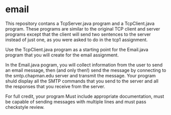 # email
This repository contans a TcpServer.java program and a TcpClient.java program.
These programs are similar to the original TCP client and server programs except that the client will send two sentences to the server instead of just one, as you were asked to do in the tcp1 assignment.

Use the TcpClient.java program as a starting point for the Email.java program that you will create for the email assignment.

In the Email.java pogram, you will collect information from the user to send an email message, then (and only then!) send the message by  connecting to the smtp.chapman.edu server and transmit the message.  Your program shuld display all the SMTP commands that you send to the server and all the responses that you receive from the server.

For full credit, your program Must include appropriate documentation, must be capable of sending messages with multiple lines and must pass checkstyle review. 
